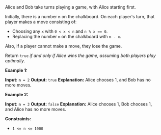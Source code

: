 Alice and Bob take turns playing a game, with Alice starting first.

Initially, there is a number `n` on the chalkboard. On each player's turn, that player makes a move consisting of:

-   Choosing any `x` with `0 < x < n` and `n % x == 0`.
-   Replacing the number `n` on the chalkboard with `n - x`.

Also, if a player cannot make a move, they lose the game.

Return `true` _if and only if Alice wins the game, assuming both players play optimally_.

**Example 1:**

**Input:** `n = 2`
**Output:** `true`
**Explanation:** Alice chooses 1, and Bob has no more moves.

**Example 2:**

**Input:** `n = 3`
**Output:** `false`
**Explanation:** Alice chooses 1, Bob chooses 1, and Alice has no more moves.

**Constraints:**

-   `1 <= n <= 1000`